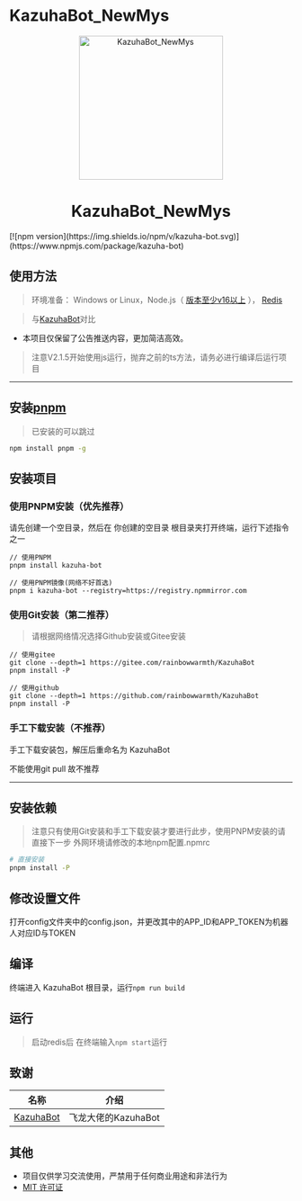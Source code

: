 # KazuhaBot_NewMys

<p align="center">
  <a href="https://github.com/rainbowwarmth/KazuhaBot_Newmys"><img src="https://upload-bbs.miyoushe.com/upload/2021/12/05/82642572/3196a8010ff14dd131d5192ba9b9743a_5729765311568100837.jpg?x-oss-process=image/resize,s_600/quality,q_80/auto-orient,0/interlace,1/format,jpg" width="256" height="256" alt="KazuhaBot_NewMys"></a>
</p>
<h1 align = "center">KazuhaBot_NewMys</h1>
[![npm version](https://img.shields.io/npm/v/kazuha-bot.svg)](https://www.npmjs.com/package/kazuha-bot)

## 使用方法
> 环境准备： Windows or Linux，Node.js（ [版本至少v16以上](http://nodejs.cn/download/) ）， [Redis](https://redis.io/docs/getting-started/installation/ )

> 与[KazuhaBot](https://github.com/feilongproject/KazuhaBot)对比
 * 本项目仅保留了公告推送内容，更加简洁高效。

> 注意V2.1.5开始使用js运行，抛弃之前的ts方法，请务必进行编译后运行项目

---

## 安装[pnpm](https://pnpm.io/zh/installation)

> 已安装的可以跳过

```sh
npm install pnpm -g
```

## 安装项目
### 使用PNPM安装（优先推荐）

请先创建一个空目录，然后在 你创建的空目录 根目录夹打开终端，运行下述指令之一

```
// 使用PNPM
pnpm install kazuha-bot

// 使用PNPM镜像(网络不好首选)
pnpm i kazuha-bot --registry=https://registry.npmmirror.com
```

### 使用Git安装（第二推荐）
> 请根据网络情况选择Github安装或Gitee安装

```
// 使用gitee
git clone --depth=1 https://gitee.com/rainbowwarmth/KazuhaBot
pnpm install -P

// 使用github
git clone --depth=1 https://github.com/rainbowwarmth/KazuhaBot
pnpm install -P
```

### 手工下载安装（不推荐）

手工下载安装包，解压后重命名为 KazuhaBot

不能使用git pull 故不推荐

---


## 安装依赖
> 注意只有使用Git安装和手工下载安装才要进行此步，使用PNPM安装的请直接下一步
> 外网环境请修改的本地npm配置.npmrc

```sh
# 直接安装
pnpm install -P
```

## 修改设置文件

打开config文件夹中的config.json，并更改其中的APP_ID和APP_TOKEN为机器人对应ID与TOKEN

## 编译
终端进入 KazuhaBot 根目录，运行`npm run build`

## 运行
> 启动redis后
在终端输入`npm start`运行


## 致谢

|                           名称                                                         |        介绍           |
|:-------------------------------------------------------------:|:------------------:|
|[KazuhaBot](https://github.com/feilongproject/KazuhaBot)| 飞龙大佬的KazuhaBot |

## 其他
* 项目仅供学习交流使用，严禁用于任何商业用途和非法行为
* [MIT 许可证](https://github.com/rainbowwarmth/KazuhaBot_Newmys/blob/main/LICENSE)
